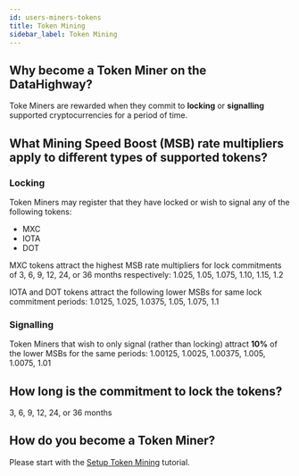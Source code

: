 ```yaml
---
id: users-miners-tokens
title: Token Mining
sidebar_label: Token Mining
---
```


## Why become a Token Miner on the DataHighway?

Toke Miners are rewarded when they commit to **locking** or **signalling** supported cryptocurrencies for a period of time.

## What Mining Speed Boost (MSB) rate multipliers apply to different types of supported tokens?

### Locking

Token Miners may register that they have locked or wish to signal any of the following tokens:
* MXC
* IOTA
* DOT

MXC tokens attract the highest MSB rate multipliers for lock commitments of 3, 6, 9, 12, 24, or 36 months respectively: 1.025, 1.05, 1.075, 1.10, 1.15, 1.2

IOTA and DOT tokens attract the following lower MSBs for same lock commitment periods: 1.0125, 1.025, 1.0375, 1.05, 1.075, 1.1

### Signalling

Token Miners that wish to only signal (rather than locking) attract **10%** of the lower MSBs for the same periods: 1.00125, 1.0025, 1.00375, 1.005, 1.0075, 1.01

## How long is the commitment to lock the tokens?

3, 6, 9, 12, 24, or 36 months

## How do you become a Token Miner?

Please start with the <a href="../tutorials/tutorials-mining-token-setup.md" class="pretty-link pretty-link-colored">Setup Token Mining</a> tutorial.
